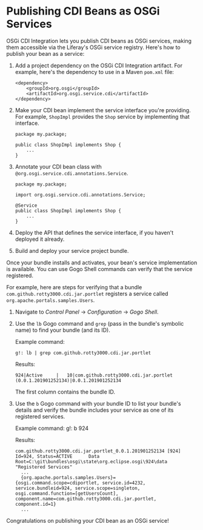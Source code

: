 # Publishing CDI Beans as OSGi Services 

OSGi CDI Integration lets you publish CDI beans as OSGi services, making them
accessible via the Liferay's OSGi service registry. Here's how to publish your
bean as a service:

1.  Add a project dependency on the OSGi CDI Integration artifact. For example, 
here's the dependency to use in a Maven `pom.xml` file:

        <dependency>
            <groupId>org.osgi</groupId>
            <artifactId>org.osgi.service.cdi</artifactId>
        </dependency>

2.  Make your CDI bean implement the service interface you're providing. For 
example, `ShopImpl` provides the `Shop` service by implementing that interface.

        package my.package;

        public class ShopImpl implements Shop {
            ...
        }

3.  Annotate your CDI bean class with 
`@org.osgi.service.cdi.annotations.Service`. 

        package my.package;

        import org.osgi.service.cdi.annotations.Service;

        @Service 
        public class ShopImpl implements Shop {
            ...
        }

4.  Deploy the API that defines the service interface, if you haven't deployed 
it already. 

5.  Build and deploy your service project bundle. 

Once your bundle installs and activates, your bean's service implementation is
available. You can use Gogo Shell commands can verify that the service
registered. 

For example, here are steps for verifying that a bundle
`com.github.rotty3000.cdi.jar.portlet` registers a service called
`org.apache.portals.samples.Users`. 

1.  Navigate to *Control Panel* &rarr; *Configuration* &rarr; *Gogo Shell*. 

2.  Use the `lb` Gogo command and `grep` (pass in the bundle's symbolic name) to
find your bundle (and its ID). 

    Example command:

        g!: lb | grep com.github.rotty3000.cdi.jar.portlet

    Results:

        924|Active     |   10|com.github.rotty3000.cdi.jar.portlet (0.0.1.201901252134)|0.0.1.201901252134

    The first column contains the bundle ID.  

3.  Use the `b` Gogo command with your bundle ID to list your bundle's details 
and verify the bundle includes your service as one of its registered services. 

    Example command:
        g!: b 924

    Results:

        com.github.rotty3000.cdi.jar.portlet_0.0.1.201901252134 [924]
        Id=924, Status=ACTIVE      Data Root=C:\git\bundles\osgi\state\org.eclipse.osgi\924\data
        "Registered Services"
          ...
          {org.apache.portals.samples.Users}={osgi.command.scope=cdiportlet, service.id=4232, service.bundleid=924, service.scope=singleton, osgi.command.function=[getUsersCount], component.name=com.github.rotty3000.cdi.jar.portlet, component.id=1}
          ...

Congratulations on publishing your CDI bean as an OSGi service! 
